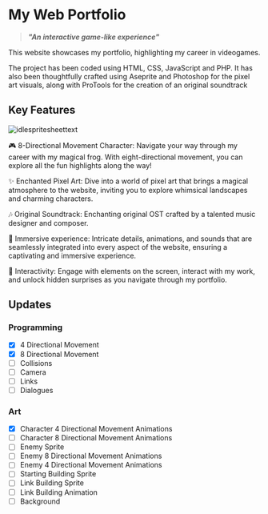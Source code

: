 # My Web Portfolio 
> **_"An interactive game-like experience"_**
 
This website showcases my portfolio, highlighting my career in videogames. 

The project has been coded using HTML, CSS, JavaScript and PHP. It has also been thoughtfully crafted using Aseprite and Photoshop for the pixel art visuals, along with ProTools for the creation of an original soundtrack

## Key Features
![idlespritesheettext](https://github.com/user-attachments/assets/14fe0e98-a945-4951-a1a4-3d3f5aec8109)


🎮 8-Directional Movement Character: Navigate your way through my career with my magical frog. With eight-directional movement, you can explore all the fun highlights along the way!

✨ Enchanted Pixel Art: Dive into a world of pixel art that brings a magical atmosphere to the website, inviting you to explore whimsical landscapes and charming characters.

🎶 Original Soundtrack: Enchanting original OST crafted by a talented music designer and composer.

🌟 Immersive experience: Intricate details, animations, and sounds that are seamlessly integrated into every aspect of the website, ensuring a captivating and immersive experience.

🤝 Interactivity: Engage with elements on the screen, interact with my work, and unlock hidden surprises as you navigate through my portfolio.

## Updates

### Programming
- [x] 4 Directional Movement
- [x] 8 Directional Movement
- [ ] Collisions
- [ ] Camera
- [ ] Links
- [ ] Dialogues

### Art
- [x] Character 4 Directional Movement Animations
- [ ] Character 8 Directional Movement Animations
- [ ] Enemy Sprite
- [ ] Enemy 8 Directional Movement Animations
- [ ] Enemy 4 Directional Movement Animations
- [ ] Starting Building Sprite
- [ ] Link Building Sprite
- [ ] Link Building Animation
- [ ] Background
